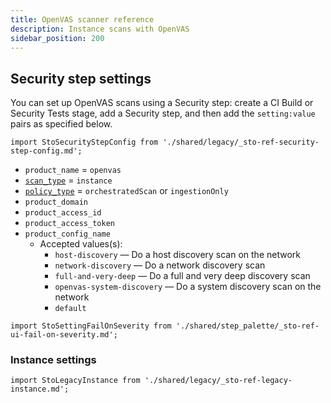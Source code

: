 ```yaml
---
title: OpenVAS scanner reference
description: Instance scans with OpenVAS
sidebar_position: 200
---
```



## Security step settings

You can set up OpenVAS scans using a Security step: create a CI Build or Security Tests stage, add a Security step, and then add the `setting:value` pairs as specified below.

<!-- SECURITY STEP CONFIG DBOX --------------------------------------------------------------------------- -->

```mdx-code-block
import StoSecurityStepConfig from './shared/legacy/_sto-ref-security-step-config.md';
```

<StoSecurityStepConfig />

* `product_name` = `openvas`
 * [`scan_type`](/docs/security-testing-orchestration/sto-techref-category/security-step-settings-reference#scanner-categories) = `instance`
* [`policy_type`](/docs/security-testing-orchestration/sto-techref-category/security-step-settings-reference#data-ingestion-methods) = `orchestratedScan` or `ingestionOnly`
* `product_domain`
* `product_access_id`
* `product_access_token`
* `product_config_name`
	+ Accepted values(s):
		- `host-discovery`  — Do a host discovery scan on the network
		- `network-discovery`  — Do a network discovery scan
		- `full-and-very-deep`  — Do a full and very deep discovery scan
		- `openvas-system-discovery`  — Do a system discovery scan on the network
		- `default`


```mdx-code-block
import StoSettingFailOnSeverity from './shared/step_palette/_sto-ref-ui-fail-on-severity.md';
```
<StoSettingFailOnSeverity />



### Instance settings

```mdx-code-block
import StoLegacyInstance from './shared/legacy/_sto-ref-legacy-instance.md';
```

<StoLegacyInstance />


